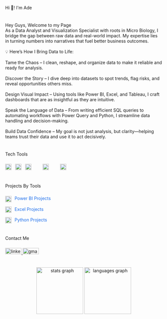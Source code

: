 <p align="left">Hi 👋! I'm Ade</p>

#

###

<p align="left">Hey Guys, Welcome to my Page<br>As a Data Analyst and Visualization Specialist with roots in Micro Biology, I bridge the gap between raw data and real-world impact. My expertise lies in turning numbers into narratives that fuel better business outcomes.<br><br>💡 Here’s How I Bring Data to Life:<br><br>Tame the Chaos – I clean, reshape, and organize data to make it reliable and ready for analysis.<br><br>Discover the Story – I dive deep into datasets to spot trends, flag risks, and reveal opportunities others miss.<br><br>Design Visual Impact – Using tools like Power BI, Excel, and Tableau, I craft dashboards that are as insightful as they are intuitive.<br><br>Speak the Language of Data – From writing efficient SQL queries to automating workflows with Power Query and Python, I streamline data handling and decision-making.<br><br>Build Data Confidence – My goal is not just analysis, but clarity—helping teams trust their data and use it to act decisively.</p>

###

#

<p align="left">Tech Tools</p>

###

<div align="left">
<img src="https://img.icons8.com/?size=100&id=117561&format=png&color=000000" height="20" alt="Excel Logo" style="padding-right: 8px;" />
<img src="https://img.icons8.com/?size=100&id=3sGOUDo9nJ4k&format=png&color=000000" height="20" alt="Power Bi Logo" style="padding-right: 8px;" />
<img src="https://cdn.jsdelivr.net/gh/devicons/devicon/icons/python/python-original.svg" height="20" alt="python logo" style="padding-right: 8px;" />
<img width="12" style="padding-right: 8px;" />
<img src="https://cdn.jsdelivr.net/gh/devicons/devicon/icons/postgresql/postgresql-original.svg" height="20" alt="postgresql logo" style="padding-right: 8px;" />
<img width="12" style="padding-right: 8px;" />
<img src="https://cdn.jsdelivr.net/gh/devicons/devicon/icons/mysql/mysql-original.svg" height="20" alt="mysql logo" style="padding-right: 8px;" />

</div>

#

###

<p align="left">Projects By Tools</p>

###

<p>
  <a href="https://github.com/search?q=user:ganiat3+topic:power-bi" style="text-decoration: none;">
    <img src="https://img.icons8.com/?size=100&id=3sGOUDo9nJ4k&format=png&color=000000" height="20" alt="Power BI Logo" style="vertical-align: middle; padding-right: 6px;" />
    <span style="color: #1f6feb;">Power BI Projects</span>
  </a>
</p>

<p>
  <a href="https://github.com/search?q=user:ganiat3+topic:excel" style="text-decoration: none;">
    <img src="https://img.icons8.com/?size=100&id=117561&format=png&color=000000" height="20" alt="Excel Logo" style="vertical-align: middle; padding-right: 6px;" />
    <span style="color: #1f6feb;">Excel Projects</span>
  </a>
</p>

<p>
  <a href="https://github.com/search?q=user:ganiat3+topic:python" style="text-decoration: none;">
    <img src="https://cdn.jsdelivr.net/gh/devicons/devicon/icons/python/python-original.svg" height="20" alt="Python Logo" style="vertical-align: middle; padding-right: 6px;" />
    <span style="color: #1f6feb;">Python Projects</span>
  </a>
</p>

#

<p align="left">Contact Me</p>

###

<div align="left">
  <a href="https://www.linkedin.com/in/ganiat-ademosu-19513633b" target="_blank">
    <img  src="https://raw.githubusercontent.com/maurodesouza/profile-readme-generator/master/src/assets/icons/social/linkedin/default.svg" width="52" height="20" alt="linkedin logo"  />
  </a>
  <a href="ademosuganiat@gmail.com" target="_blank">
    <img src="https://raw.githubusercontent.com/maurodesouza/profile-readme-generator/master/src/assets/icons/social/gmail/default.svg" width="52" height="20" alt="gmail logo"  />
  </a>
</div>


#

###

<div align="center">
  <img src="https://github-readme-stats.vercel.app/api?username=ganiat3&hide_title=false&hide_rank=false&show_icons=true&include_all_commits=true&count_private=true&disable_animations=false&theme=dracula&locale=en&hide_border=false&order=1" height="150" alt="stats graph"  />
  <img src="https://github-readme-stats.vercel.app/api/top-langs?username=ganiat3&locale=en&hide_title=false&layout=compact&card_width=320&langs_count=5&theme=dracula&hide_border=false&order=2" height="150" alt="languages graph"  />
</div>

###
